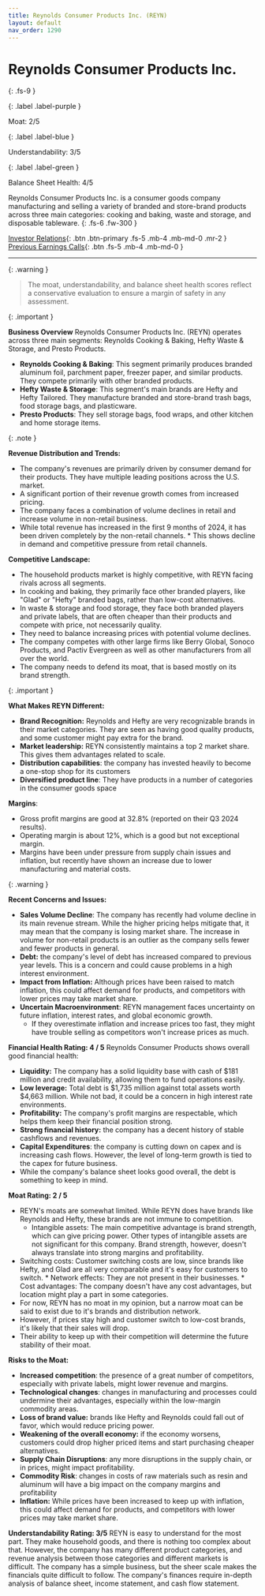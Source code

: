 ```yaml
---
title: Reynolds Consumer Products Inc. (REYN)
layout: default
nav_order: 1290
---
```


# Reynolds Consumer Products Inc.
{: .fs-9 }

{: .label .label-purple }

Moat: 2/5

{: .label .label-blue }

Understandability: 3/5

{: .label .label-green }

Balance Sheet Health: 4/5

Reynolds Consumer Products Inc. is a consumer goods company manufacturing and selling a variety of branded and store-brand products across three main categories: cooking and baking, waste and storage, and disposable tableware.
{: .fs-6 .fw-300 }

[Investor Relations](https://www.google.com/search?q=REYN+investor+relations){: .btn .btn-primary .fs-5 .mb-4 .mb-md-0 .mr-2 }
[Previous Earnings Calls](https://discountingcashflows.com/company/REYN/transcripts/){: .btn .fs-5 .mb-4 .mb-md-0 }

---

{: .warning }
>The moat, understandability, and balance sheet health scores reflect a conservative evaluation to ensure a margin of safety in any assessment.



{: .important }

**Business Overview**
Reynolds Consumer Products Inc. (REYN) operates across three main segments: Reynolds Cooking & Baking, Hefty Waste & Storage, and Presto Products.
   * **Reynolds Cooking & Baking**: This segment primarily produces branded aluminum foil, parchment paper, freezer paper, and similar products. They compete primarily with other branded products.
   * **Hefty Waste & Storage**: This segment's main brands are Hefty and Hefty Tailored. They manufacture branded and store-brand trash bags, food storage bags, and plasticware.
   * **Presto Products**: They sell storage bags, food wraps, and other kitchen and home storage items. 

{: .note }

**Revenue Distribution and Trends:**
   *  The company's revenues are primarily driven by consumer demand for their products. They have multiple leading positions across the U.S. market. 
   * A significant portion of their revenue growth comes from increased pricing.
   * The company faces a combination of volume declines in retail and increase volume in non-retail business. 
   * While total revenue has increased in the first 9 months of 2024, it has been driven completely by the non-retail channels. 
    * This shows decline in demand and competitive pressure from retail channels.
  

**Competitive Landscape:**

*   The household products market is highly competitive, with REYN facing rivals across all segments.
*   In cooking and baking, they primarily face other branded players, like "Glad" or "Hefty" branded bags, rather than low-cost alternatives.
*   In waste & storage and food storage, they face both branded players and private labels, that are often cheaper than their products and compete with price, not necessarily quality. 
*   They need to balance increasing prices with potential volume declines.
*   The company competes with other large firms like Berry Global, Sonoco Products, and Pactiv Evergreen as well as other manufacturers from all over the world.
*   The company needs to defend its moat, that is based mostly on its brand strength.

{: .important }

**What Makes REYN Different:**

* **Brand Recognition:** Reynolds and Hefty are very recognizable brands in their market categories. They are seen as having good quality products, and some customer might pay extra for the brand.
*   **Market leadership:** REYN consistently maintains a top 2 market share. This gives them advantages related to scale. 
*   **Distribution capabilities**: the company has invested heavily to become a one-stop shop for its customers
*   **Diversified product line**: They have products in a number of categories in the consumer goods space

**Margins**:

*   Gross profit margins are good at 32.8% (reported on their Q3 2024 results).
*   Operating margin is about 12%, which is a good but not exceptional margin.
*   Margins have been under pressure from supply chain issues and inflation, but recently have shown an increase due to lower manufacturing and material costs.

{: .warning }

**Recent Concerns and Issues:**

*   **Sales Volume Decline**: The company has recently had volume decline in its main revenue stream. While the higher pricing helps mitigate that, it may mean that the company is losing market share. The increase in volume for non-retail products is an outlier as the company sells fewer and fewer products in general.
 *   **Debt:** the company's level of debt has increased compared to previous year levels. This is a concern and could cause problems in a high interest environment.
*   **Impact from Inflation:** Although prices have been raised to match inflation, this could affect demand for products, and competitors with lower prices may take market share. 
*   **Uncertain Macroenvironment**: REYN management faces uncertainty on future inflation, interest rates, and global economic growth.
    *  If they overestimate inflation and increase prices too fast, they might have trouble selling as competitors won't increase prices as much. 

**Financial Health Rating: 4 / 5**
Reynolds Consumer Products shows overall good financial health:

*   **Liquidity:** The company has a solid liquidity base with cash of $181 million and credit availability, allowing them to fund operations easily.
*   **Low leverage:** Total debt is $1,735 million against total assets worth $4,663 million. While not bad, it could be a concern in high interest rate environments.
*   **Profitability:** The company's profit margins are respectable, which helps them keep their financial position strong.
*   **Strong financial history:** the company has a decent history of stable cashflows and revenues.
*   **Capital Expenditures**: the company is cutting down on capex and is increasing cash flows. However, the level of long-term growth is tied to the capex for future business.
*   While the company's balance sheet looks good overall, the debt is something to keep in mind.

**Moat Rating: 2 / 5**

*   REYN's moats are somewhat limited. While REYN does have brands like Reynolds and Hefty, these brands are not immune to competition.
    *   Intangible assets: The main competitive advantage is brand strength, which can give pricing power. Other types of intangible assets are not significant for this company. Brand strength, however, doesn't always translate into strong margins and profitability.
  *   Switching costs: Customer switching costs are low, since brands like Hefty, and Glad are all very comparable and it's easy for customers to switch.
    *   Network effects: They are not present in their businesses.
    *   Cost advantages: The company doesn't have any cost advantages, but location might play a part in some categories.
*   For now, REYN has no moat in my opinion, but a narrow moat can be said to exist due to it's brands and distribution network.
*   However, if prices stay high and customer switch to low-cost brands, it's likely that their sales will drop. 
*   Their ability to keep up with their competition will determine the future stability of their moat.

**Risks to the Moat:**

*   **Increased competition**: the presence of a great number of competitors, especially with private labels, might lower revenue and margins.
*   **Technological changes**: changes in manufacturing and processes could undermine their advantages, especially within the low-margin commodity areas.
*   **Loss of brand value:** brands like Hefty and Reynolds could fall out of favor, which would reduce pricing power.
*   **Weakening of the overall economy:** if the economy worsens, customers could drop higher priced items and start purchasing cheaper alternatives.
*   **Supply Chain Disruptions**: any more disruptions in the supply chain, or in prices, might impact profitability.
*   **Commodity Risk**: changes in costs of raw materials such as resin and aluminum will have a big impact on the company margins and profitability
*   **Inflation:**  While prices have been increased to keep up with inflation, this could affect demand for products, and competitors with lower prices may take market share.

**Understandability Rating: 3/5**
REYN is easy to understand for the most part. They make household goods, and there is nothing too complex about that. However, the company has many different product categories, and revenue analysis between those categories and different markets is difficult. The company has a simple business, but the sheer scale makes the financials quite difficult to follow. The company's finances require in-depth analysis of balance sheet, income statement, and cash flow statement.

